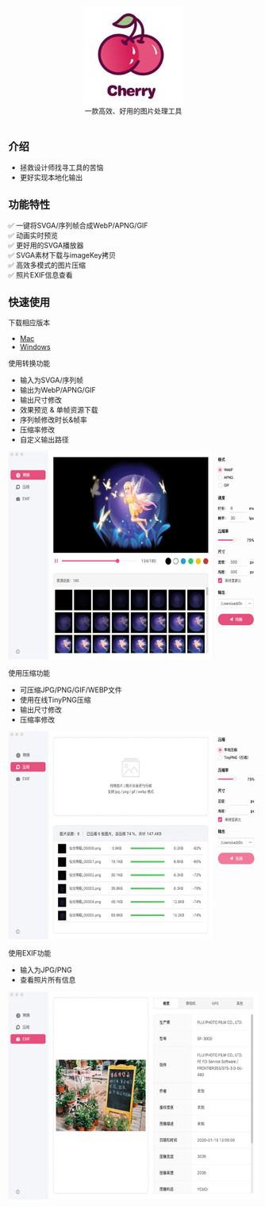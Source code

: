 <div align="center">
 <img src="./img/logo.png" width = "200" height = "200" align=center />
</div>

<div align="center">
一款高效、好用的图片处理工具
</div>

<br>  

## 介绍
* 拯救设计师找寻工具的苦恼
* 更好实现本地化输出

## 功能特性

✅ 一键将SVGA/序列帧合成WebP/APNG/GIF  
✅ 动画实时预览   
✅ 更好用的SVGA播放器   
✅ SVGA素材下载与imageKey拷贝  
✅ 高效多模式的图片压缩   
✅ 照片EXIF信息查看

## 快速使用

下载相应版本  

* [Mac]() 
* [Windows]() 

使用转换功能  
*  输入为SVGA/序列帧
*  输出为WebP/APNG/GIF
*  输出尺寸修改
*  效果预览 & 单帧资源下载
*  序列帧修改时长&帧率
*  压缩率修改
*  自定义输出路径

 <img src="./img/convert.png" width = "600" height = "420"/>  

<br/>

使用压缩功能   
* 可压缩JPG/PNG/GIF/WEBP文件
* 使用在线TinyPNG压缩
* 输出尺寸修改
* 压缩率修改

 <img src="./img/compress.png" width = "600" height = "420"/> 

<br/>

使用EXIF功能
* 输入为JPG/PNG
* 查看照片所有信息

 <img src="./img/exif.png" width = "600" height = "420"/>  
